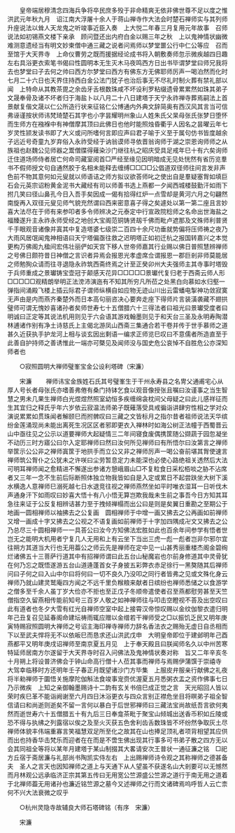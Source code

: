 <!-- { "loadSidebar": true } -->
　　皇帝端居穆清念四海兵争将卒民庶多殁于非命精爽无依非佛世尊不足以度之惟洪武元年秋九月　诏江南大浮屠十余人于蒋山禅寺作大法会时楚石禅师实与其列师升座说法以耸人天龙鬼之听竣事近臣入奏　上大悦二年春三月复用元年故事　召师说法如初锡燕文楼下亲承　顾问暨还出内府白金以赐三年之秋　上以鬼神情状幽微难测意遗经当有明文妙柬僧中通三藏之说者问焉师以梦堂噩公行中仁公等应　召而至馆于大天界寺　上命仪曹劳之既而援据经论成书将入朝敷奏师忽示微疾越四日趣左右具浴更衣索笔书偈曰性圆明本无生灭木马夜鸣西方日出书毕谓梦堂曰师兄我将去也梦堂曰子去何之帅曰西方尔梦堂曰西方有佛东方无佛耶师厉声一喝泊然而化时七月二十六日也天界住持西白金公法门犹子也治后事无不尽礼时制火葬有禁礼部以闻　上特命从其教茶毘之余齿牙舌根数珠咸不坏设利罗粘缀遗骨累累然如珠其弟子文晟奉骨及诸不坏者归于海盐卜以八月二十八日建塔于天宁永祚禅寺葬焉嗣法上首景献复偕文晟以仁公所造行状来征铭仁公博通内外典文辞简奥有西汉风其言当可信弗诬谨按状师讳梵琦楚石其字也小字昙耀明州象山人姓朱氏父杲母张氏张梦日堕怀而生师方在襁褓中有神僧摩其顶曰此佛日也他时能照烛昏衢乎人因名之昙曜云年七岁灵性颕发读书即了大义或问所嗜何言即应声曰君子喻于义至于属句仿书皆度越余子远近号奇童九岁弃俗入永祚受经于讷翁谟师寻依晋翁询师于湖之崇恩询师师之从族祖也赵魏公见师器之鬻僧牒得薙染沙门继往杭之昭庆受具足戒年巳十有六矣询师迁住道场师侍者居亡何命司藏室阅首□严经至缘见因明暗成无见处恍然有省历览羣书不假师授文句自通然胶于名相未能释去缠缚□□□□公倡道双径师往间言发非声色前不物其意何如元叟就以师语诘之师方拟议欲荅师叱之使出自是羣疑塞胷如填巨石会元英宗诏粉黄金泥书大藏经有司以师善书选上燕都一夕闻西城楼鼓勤汗如雨下拊几笑曰径山鼻孔今日入吾手矣因成一偈有拾得红炉一点雪却是黄河六月之句翩然南旋再入双径元叟见师气貌充然谓曰西来密意喜子得之矣遽处以第一第二座且言妙喜大法尽在于师有来参叩者多令师辨决之元泰定中行宣政院稔师之名命出世海盐之福臻遂升主永祚永师受经之地创大宝阁范铜铸贤刼千佛而毗卢遮那及文殊师利普贤千手眼观音诸像并寘其中复造塔婆七级崇二百四十余尺功垂就势偏将压师祷之夜乃大雨风居氓闻鬼神相语曰天宁塔偏亟往救之迟明塔正如初迁杭之报国转嘉兴之本觉更构万佛阁九楹间宏伟壮丽俨如天宫下移人世帝师嘉其行业赐以佛日普照慧辨禅师之号佛日颇符昔日神僧之言识者异焉会报恩光孝虚席佥谓报恩一郡巨剎非师莫能居之师勉狥众请而往寻退隐永祚筑西斋终焉之计至正癸卯州大夫强师主其寺事时塔毁于兵师重成之景瓛铸宝壶冠于颠感天花异□□□□□景瓛代复归老于西斋云师人形□□□□□观精朗举明正法滂沛演迤有不知其所穷凡所莅之处黑白向慕如水归壑一弹指间涌殿飞楼上插云际君子谓师纵横自如应物无迹山川出云雷蟠电掣神功敛寂寞无声由是内而燕齐秦楚外而日本高句丽咨决心要奔走座下得师片言装潢袭藏不翅拱璧师可谓无愧妙喜诸孙者矣师世寿七十五僧腊六十三得法者曰祖光曰景瓛受度者曰明诚曰正定等其说法机用则见于六会语其游戏翰墨则见于和天台三圣及永明寿陶潜林逋诸作别有净土诗慈氏上主偈北游凤山西斋三集通合若干卷并传于世手慕师之道甚久近获执手护龙河上相与谈玄因出剩语一编求正师览巳叹曰不意儒者所造直至于此善自护持师之善诱惟此一端亦可槩见及闻师没与国史危公哀悼不自胜危公亦深知师者也 

　　○寂照圆明大禅师璧峯宝金公设利塔碑（宋濂） 

　　宋濂 
　　禅师讳宝金族姓石氏其号璧峯生于干州永寿县之名冑父通甫宅心从厚人号长者母张氏亦嗜善弗倦有桑门持钵乞食以观音像授张且嘱曰汝谨事之当生智慧之男未几果生禅师白光煜煜然照室幼恒多疾缠绵衾枕间父母疑之曰此儿感祥征而生其宜归之释氏乎年六岁依云寂温法师弟子既薙落受具戒徧诣讲肆穷性相之学对众演说累累如贯珠闻者解颐巳而拊髀叹曰三藏之文皆标月之指尔昔者祖师说法天华缤纷金莲涌现尚未能出离死生况区区者邪即更衣入禅林时如海公树正法幢于西蜀晋云山中亟往见之公示以道要禅师大起疑情三二年间寝食废偶携筐随公撷蔬于园忽凝坐不动历三时方寤公曰尔入定耶禅师曰然曰汝何所见禅师曰有所悟尔曰汝第言之禅师举筐示公公非之禅师寘筐于地拱手而立公又非之禅师厉声一喝公奋前堪其胷使速言禅师筑公胷仆之公犹未之许咲曰尘劳暂息定力未能深也必使心路绝祖关透然后大法可明耳禅师闻之愈精进不懈遂出参诸方憩峨眉山□不复粒食日采松栢啖之胁不沾席者又三年一念不生前后际断照体独立物我皆如自是入定或累日不起尝趺坐大树下溪水横逸人意禅师巳溺死越七日水退竞往视之禅师燕然坐如平时唯衣湿耳一日听伐木声通身汗下如雨叹曰妙喜大悟十有八小悟无算岂欺我哉未生前之事吾今日方知其耳急往来证于公反复相辨诘甚力至于拽倾禅榻而出公曰是则是矣翼日重勘之至期公于地画一圆相禅师以袖拂去之公复画　圆相禅师于中增一画又拂去之公再画如前禅师又增一画成十字又拂去之公视之不语复画如前禅师于十字加四隅成卍文又拂去之公乃总尽三十圆相禅师一一具荅公曰汝今方知佛法宏胜如此也百余年间参学有悟者世岂无之能明大机用者宁复几人无用和上有云坐下当出三虎一彪一彪者岂非尔邪尔宜往朔方其道当大行也无用葢公之师云先是禅师在定中见一山甚秀丽重楼杰阁金碧绚烂诸佛五十三菩萨行道其中有招禅师谓曰此五台山秘魔岩也尔前身修道其中灵骨犹在何乃忘之既悟遂游五台山道逄蓬首女子身披五彩弊衣赤足徐行一黑獒随其后禅师问曰子何之曰入山中尔曰将何曰一切不良久乃没叩之同行者皆弗之见或文殊化身云禅师乃就山建灵鹫庵四方闻之不远千里负糇粮来献者日缤纷也禅师悉储之以食游学之僧多至千余人虽丁岁大俭亦不拒也至正戊子冬顺帝遣使者召至燕都慰劳甚至天竺僧指空久留燕相传能前知号三百岁人敬之如神禅师往与叩击空瞪视不荅及出空叹曰此有道者也冬夕大雪有红光自禅师空室中起上接霄汉帝惊叹赐以金纹伽黎衣遣归明年己丑复召见延春阁命建坛祷雨辄应赠以金缯若干禅师受之□以振饥乏民又明年庚寅特赐寂照圆明大禅师之号诏主海印禅寺禅师力辞名香法衣之赐殆无虚日自丞相而下以至武夫悍将无不以依皈巳而恳求还山洪武戊申　大明皇帝即位于建邺明年己酉燕都平又明年庚戌诏禅师至南京夏五月见　上于奉天殿且曰朕闻师名久以中州苦寒特延师居南方尔遂留于大天界寺时召入问佛法及鬼神情状奏对称　旨又二年辛亥冬十月朔上将设普济佛会于钟山命高行僧十人莅其事而禅师与焉赐伊蒲馔于崇禧寺　大驾幸临移时方还明年壬子春正月既望诸沙门方毕集　上服皮弁服亲行献佛之礼夜将半勑禅师于圜悟关施摩陀伽斛法食竣事宠赍优渥夏五月悉粥衣盂之资作佛事七日乃示微疾　上知之亲御翰墨赐诗十二韵有玄关书倍巳成正觉之言　天光昭回人皆以荣时疾巳革不能诣阙谢至六月四日沐浴更衣与四众言别正襟危坐目将暝弟子祖全智信请曰和尚逝则逝矣不留一言何以暴白于后世邪禅师曰三藏法宝尚故纸吾言欲何夷然而逝世寿六十五僧腊五十有九后三日奉龛茶毗于聚宝山倾城出送香币积如丘陵或恐不得与执绋之列露宿以俟之及至火灭获五色舍利齿舌数珠皆不坏纷然争取灰土尽禅师体貌丰伟端重寡言笑福慧双足所至化之故其在山也捧足顶礼者项背相望其应供而出也持香华击梵乐而迎者在在而是不啻生佛出现其行事多可书弟子散之四方无以会其同祖全等将以某年月建塔于某山制掇其大畧请安次王普状一通征濂之铭　□祀方丘宿于斋居濂与礼部尚书陶凯实侍左右　上出赐禅师诗令观之其称禅师之德甚备夫　圣人之言天也因知禅师之道上与天通下从人望虽不获遂名山大剎要可以无憾然而月林观公远承临济正宗其第五传曰无用宽公竺源盛公竺源之道行于南无用之道着于北禅师葢无用诸孙也濂近铭竺源之墓今又述禅师之行而文诸碑焉呜呼哲人云亡柰何不兴大法衰微之叹乎 

　　○杭州灵隐寺故辅良大师石塔碑铭（有序　宋濂） 

　　宋濂 
